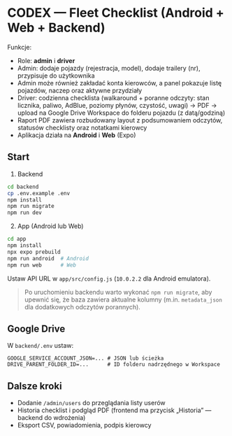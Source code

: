 
# CODEX — Fleet Checklist (Android + Web + Backend)

Funkcje:
- Role: **admin** i **driver**
- Admin: dodaje pojazdy (rejestracja, model), dodaje trailery (nr), przypisuje do użytkownika
- Admin może również zakładać konta kierowców, a panel pokazuje listę pojazdów, naczep oraz aktywne przydziały
- Driver: codzienna checklista (walkaround + poranne odczyty: stan licznika, paliwo, AdBlue, poziomy płynów, czystość, uwagi) → PDF → upload na Google Drive Workspace do folderu pojazdu (z datą/godziną)
- Raport PDF zawiera rozbudowany layout z podsumowaniem odczytów, statusów checklisty oraz notatkami kierowcy
- Aplikacja działa na **Android** i **Web** (Expo)

## Start
1) Backend
```bash
cd backend
cp .env.example .env
npm install
npm run migrate
npm run dev
```

2) App (Android lub Web)
```bash
cd app
npm install
npx expo prebuild
npm run android  # Android
npm run web      # Web
```

Ustaw API URL w `app/src/config.js` (`10.0.2.2` dla Android emulatora).

> Po uruchomieniu backendu warto wykonać `npm run migrate`, aby upewnić się, że baza zawiera aktualne kolumny (m.in. `metadata_json` dla dodatkowych odczytów porannych).

## Google Drive
W `backend/.env` ustaw:
```
GOOGLE_SERVICE_ACCOUNT_JSON=... # JSON lub ścieżka
DRIVE_PARENT_FOLDER_ID=...      # ID folderu nadrzędnego w Workspace
```

## Dalsze kroki
- Dodanie `/admin/users` do przeglądania listy userów
- Historia checklist i podgląd PDF (frontend ma przycisk „Historia” — backend do wdrożenia)
- Eksport CSV, powiadomienia, podpis kierowcy
